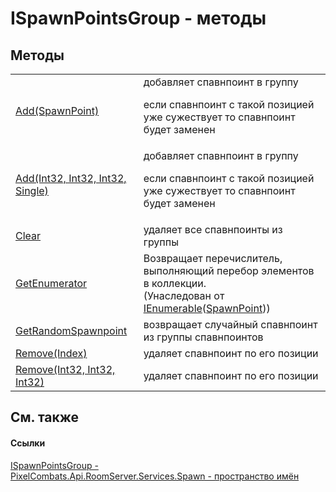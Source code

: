 # ISpawnPointsGroup - методы




## Методы
<table>
<tr>
<td><a href="b0153a3a-da58-c209-15a0-f53c68af8606">Add(SpawnPoint)</a></td>
<td>добавляет спавнпоинт в группу <p>если спавнпоинт с такой позицией уже сужествует то спавнпоинт будет заменен</p></td></tr>
<tr>
<td><a href="b155ae8e-bfaa-447c-a0f4-d0c03447db4e">Add(Int32, Int32, Int32, Single)</a></td>
<td>добавляет спавнпоинт в группу <p>если спавнпоинт с такой позицией уже сужествует то спавнпоинт будет заменен</p></td></tr>
<tr>
<td><a href="bd921397-fb6a-ceda-e0f7-fa735692ecff">Clear</a></td>
<td>удаляет все спавнпоинты из группы</td></tr>
<tr>
<td><a href="https://learn.microsoft.com/dotnet/api/system.collections.generic.ienumerable-1.getenumerator#system-collections-generic-ienumerable-1-getenumerator" target="_blank" rel="noopener noreferrer">GetEnumerator</a></td>
<td>Возвращает перечислитель, выполняющий перебор элементов в коллекции.<br />(Унаследован от <a href="https://learn.microsoft.com/dotnet/api/system.collections.generic.ienumerable-1" target="_blank" rel="noopener noreferrer">IEnumerable</a>(<a href="f65aab51-de32-e872-5f74-c94b3bd33d2b">SpawnPoint</a>))</td></tr>
<tr>
<td><a href="7d58fcbf-9cb1-b472-8269-ea35f053a787">GetRandomSpawnpoint</a></td>
<td>возвращает случайный спавнпоинт из группы спавнпоинтов</td></tr>
<tr>
<td><a href="9646ab47-60cd-b50f-3b5b-16b5cfdf59ca">Remove(Index)</a></td>
<td>удаляет спавнпоинт по его позиции</td></tr>
<tr>
<td><a href="f873e3a3-f49f-3191-bb1c-7b3a60a086d4">Remove(Int32, Int32, Int32)</a></td>
<td>удаляет спавнпоинт по его позиции</td></tr>
</table>

## См. также


#### Ссылки
<a href="026709df-d5c6-d2ed-d995-84e15522be5c">ISpawnPointsGroup - </a>  
<a href="0971793b-47eb-58b2-d7a8-6c570042d7d9">PixelCombats.Api.RoomServer.Services.Spawn - пространство имён</a>  
